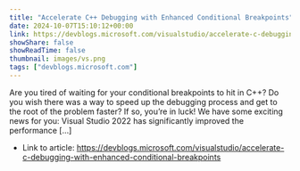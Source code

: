```yaml
---
title: "Accelerate C++ Debugging with Enhanced Conditional Breakpoints"
date: 2024-10-07T15:10:12+00:00
link: https://devblogs.microsoft.com/visualstudio/accelerate-c-debugging-with-enhanced-conditional-breakpoints
showShare: false
showReadTime: false
thumbnail: images/vs.png
tags: ["devblogs.microsoft.com"]
---
```

Are you tired of waiting for your conditional breakpoints to hit in C++? Do you wish there was a way to speed up the debugging process and get to the root of the problem faster? If so, you’re in luck! We have some exciting news for you: Visual Studio 2022 has significantly improved the performance […]

- Link to article: https://devblogs.microsoft.com/visualstudio/accelerate-c-debugging-with-enhanced-conditional-breakpoints
